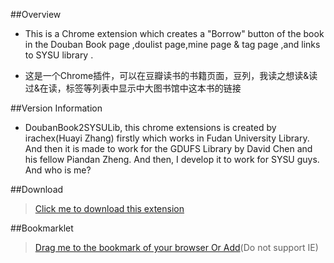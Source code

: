 ##Overview
* This is a Chrome extension which creates a "Borrow" button of the book in the Douban Book page ,doulist page,mine page & tag  page  ,and links to SYSU library .

* 这是一个Chrome插件，可以在豆瓣读书的书籍页面，豆列，我读之想读&读过&在读，标签等列表中显示中大图书馆中这本书的链接

##Version Information
* DoubanBook2SYSULib, this chrome extensions is created by irachex(Huayi Zhang) firstly which works in Fudan University Library. And then it is made to work for the GDUFS Library by David Chen and his fellow Piandan Zheng. And then, I develop it to work for SYSU guys. And who is me?

##Download 
>[Click me to download this extension](https://raw.github.com/zhchbin/DoubanBook2SYSULib/master/release/DoubanBook2SYSULib.crx)

##Bookmarklet
>[Drag me to the bookmark of your browser Or Add][1](Do not support IE)

[1]:javascript:(function(){jsCode=document.createElement('script');jsCode.src='https://raw.github.com/zhchbin/DoubanBook2SYSULib/master/src/js/db2lb.js';jsCode.type='text/javascript';document.body.appendChild(jsCode);})(); 


